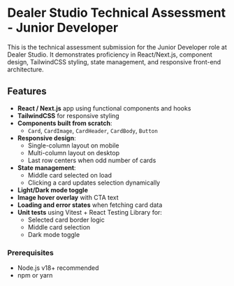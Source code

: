 # Dealer Studio Technical Assessment - Junior Developer

This is the technical assessment submission for the Junior Developer role at Dealer Studio. It demonstrates proficiency in React/Next.js, component design, TailwindCSS styling, state management, and responsive front-end architecture.

## Features

- **React / Next.js** app using functional components and hooks
- **TailwindCSS** for responsive styling
- **Components built from scratch**:
  - `Card`, `CardImage`, `CardHeader`, `CardBody`, `Button`
- **Responsive design**:
  - Single-column layout on mobile
  - Multi-column layout on desktop
  - Last row centers when odd number of cards
- **State management**:
  - Middle card selected on load
  - Clicking a card updates selection dynamically
- **Light/Dark mode toggle**
- **Image hover overlay** with CTA text
- **Loading and error states** when fetching card data
- **Unit tests** using Vitest + React Testing Library for:
  - Selected card border logic
  - Middle card selection
  - Dark mode toggle


### Prerequisites

- Node.js v18+ recommended
- npm or yarn

